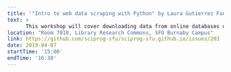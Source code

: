 ```yaml
---
title: '"Intro to web data scraping with Python" by Laura Gutierrez Funderburk'
text: >
      This workshop will cover downloading data from online databases using the requests Python library. Participants will also practice parsing obtained information in JSON and CSV format. Data will then be used for analysis and visualization.
location: "Room 7010, Library Research Commons, SFU Burnaby Campus"
link: https://github.com/sciprog-sfu/sciprog-sfu.github.io/issues/203
date: 2019-04-07
startTime: '15:00'
endTime: '16:30'
---
```


